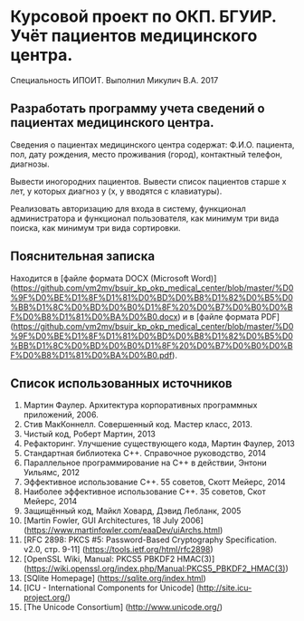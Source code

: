 # Курсовой проект по ОКП. БГУИР. Учёт пациентов медицинского центра.
Специальность ИПОИТ.
Выполнил Микулич В.А. 2017

## Разработать программу учета сведений о пациентах медицинского центра.

Сведения о пациентах медицинского центра содержат: Ф.И.О. пациента, пол, дату рождения, место проживания (город), контактный телефон, диагнозы. 

Вывести иногородних пациентов.
Вывести список пациентов старше х лет, у которых диагноз у (х, у вводятся с клавиатуры).

Реализовать авторизацию для входа в систему, функционал администратора и функционал пользователя, как минимум три вида поиска, как минимум три вида сортировки.

## Пояснительная записка
Находится в [файле формата DOCX (Microsoft Word)] (https://github.com/vm2mv/bsuir_kp_okp_medical_center/blob/master/%D0%9F%D0%BE%D1%8F%D1%81%D0%BD%D0%B8%D1%82%D0%B5%D0%BB%D1%8C%D0%BD%D0%B0%D1%8F%20%D0%B7%D0%B0%D0%BF%D0%B8%D1%81%D0%BA%D0%B0.docx) и в [файле формата PDF] (https://github.com/vm2mv/bsuir_kp_okp_medical_center/blob/master/%D0%9F%D0%BE%D1%8F%D1%81%D0%BD%D0%B8%D1%82%D0%B5%D0%BB%D1%8C%D0%BD%D0%B0%D1%8F%20%D0%B7%D0%B0%D0%BF%D0%B8%D1%81%D0%BA%D0%B0.pdf).

## Список использованных источников

1.	Мартин Фаулер. Архитектура корпоративных программных приложений, 2006.
2.	Стив МакКоннелл. Совершенный код. Мастер класс, 2013.
3.	Чистый код, Роберт Мартин, 2013
4.	Рефакторинг. Улучшение существующего кода, Мартин Фаулер, 2013
5.	Стандартная библиотека С++. Справочное руководство, 2014
6.	Параллельное программирование на С++ в действии, Энтони Уильямс, 2012
7.	Эффективное использование С++. 55 советов, Скотт Мейерс, 2014
8.	Наиболее эффективное использование С++. 35 советов, Скот Мейерс, 2014
9.	Защищённый код, Майкл Ховард, Дэвид Лебланк, 2005
10.	[Martin Fowler, GUI Architectures, 18 July 2006] (https://www.martinfowler.com/eaaDev/uiArchs.html)
11.	[RFC 2898: PKCS #5: Password-Based Cryptography Specification. v2.0, стр. 9-11] (https://tools.ietf.org/html/rfc2898)
12.	[OpenSSL Wiki, Manual: PKCS5 PBKDF2 HMAC(3)] (https://wiki.openssl.org/index.php/Manual:PKCS5_PBKDF2_HMAC(3))
13.	[SQlite Homepage] (https://sqlite.org/index.html)
14.	[ICU - International Components for Unicode] (http://site.icu-project.org/)
15.	[The Unicode Consortium] (http://www.unicode.org/)
